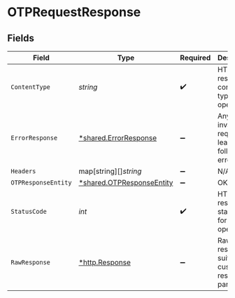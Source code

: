 # OTPRequestResponse


## Fields

| Field                                                                 | Type                                                                  | Required                                                              | Description                                                           |
| --------------------------------------------------------------------- | --------------------------------------------------------------------- | --------------------------------------------------------------------- | --------------------------------------------------------------------- |
| `ContentType`                                                         | *string*                                                              | :heavy_check_mark:                                                    | HTTP response content type for this operation                         |
| `ErrorResponse`                                                       | [*shared.ErrorResponse](../../models/shared/errorresponse.md)         | :heavy_minus_sign:                                                    | Any bad or invalid request will lead to following error object        |
| `Headers`                                                             | map[string][]*string*                                                 | :heavy_minus_sign:                                                    | N/A                                                                   |
| `OTPResponseEntity`                                                   | [*shared.OTPResponseEntity](../../models/shared/otpresponseentity.md) | :heavy_minus_sign:                                                    | OK                                                                    |
| `StatusCode`                                                          | *int*                                                                 | :heavy_check_mark:                                                    | HTTP response status code for this operation                          |
| `RawResponse`                                                         | [*http.Response](https://pkg.go.dev/net/http#Response)                | :heavy_minus_sign:                                                    | Raw HTTP response; suitable for custom response parsing               |